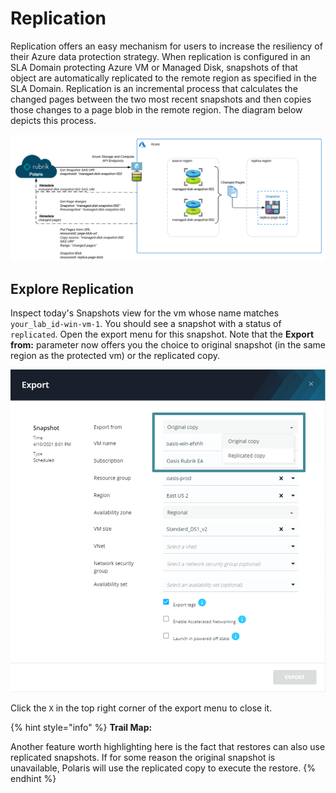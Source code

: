 # Replication

Replication offers an easy mechanism for users to increase the resiliency of their Azure data protection strategy. When replication is configured in an SLA Domain protecting Azure VM or Managed Disk, snapshots of that object are automatically replicated to the remote region as specified in the SLA Domain. Replication is an incremental process that calculates the changed pages between the two most recent snapshots and then copies those changes to a page blob in the remote region. The diagram below depicts this process. 

 <p align="center">
<img src="../images/replication.png">
</p>

## Explore Replication

Inspect today's Snapshots view for the vm whose name matches `your_lab_id-win-vm-1`. You should see a snapshot with a status of `replicated`. Open the export menu for this snapshot. Note that the **Export from:** parameter now offers you the choice to original snapshot (in the same region as the protected vm) or the replicated copy.

 <p align="center">
<img src="../images/export_replicated.png">
</p>

Click the `X` in the top right corner of the export menu to close it.

{% hint style="info" %}
**Trail Map:**

Another feature worth highlighting here is the fact that restores can also use replicated snapshots. If for some reason the original snapshot is unavailable, Polaris will use the replicated copy to execute the restore.
{% endhint %}